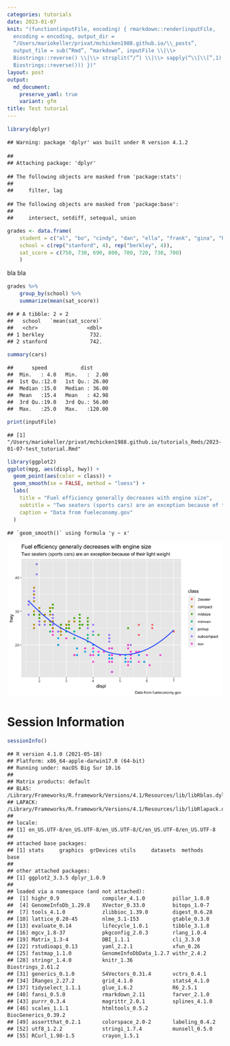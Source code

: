 ```yaml
---
categories: tutorials
date: 2023-01-07
knit: "(function(inputFile, encoding) { rmarkdown::render(inputFile,
  encoding = encoding, output_dir =
  “/Users/mariokeller/privat/mchicken1988.github.io/\\_posts”,
  output_file = sub(“Rmd”, “markdown”, inputFile \\|\\>
  Biostrings::reverse() \\|\\> strsplit(“/”) \\|\\> sapply(“\\[\\[”,1) \\|\\>
  Biostrings::reverse())) })"
layout: post
output:
  md_document:
    preserve_yaml: true
    variant: gfm
title: Test tutorial
---
```


``` r
library(dplyr)
```

    ## Warning: package 'dplyr' was built under R version 4.1.2

    ## 
    ## Attaching package: 'dplyr'

    ## The following objects are masked from 'package:stats':
    ## 
    ##     filter, lag

    ## The following objects are masked from 'package:base':
    ## 
    ##     intersect, setdiff, setequal, union

``` r
grades <- data.frame(
    student = c("al", "bo", "cindy", "dan", "ella", "frank", "gina", "henry"), 
    school = c(rep("stanford", 4), rep("berkley", 4)),
    sat_score = c(750, 730, 690, 800, 780, 720, 730, 700)
    )
```

bla bla

``` r
grades %>%
    group_by(school) %>%
    summarize(mean(sat_score))
```

    ## # A tibble: 2 × 2
    ##   school   `mean(sat_score)`
    ##   <chr>                <dbl>
    ## 1 berkley               732.
    ## 2 stanford              742.

``` r
summary(cars)
```

    ##      speed           dist       
    ##  Min.   : 4.0   Min.   :  2.00  
    ##  1st Qu.:12.0   1st Qu.: 26.00  
    ##  Median :15.0   Median : 36.00  
    ##  Mean   :15.4   Mean   : 42.98  
    ##  3rd Qu.:19.0   3rd Qu.: 56.00  
    ##  Max.   :25.0   Max.   :120.00

``` r
print(inputFile)
```

    ## [1] "/Users/mariokeller/privat/mchicken1988.github.io/tutorials_Rmds/2023-01-07-test_tutorial.Rmd"

``` r
library(ggplot2)
ggplot(mpg, aes(displ, hwy)) +
  geom_point(aes(color = class)) +
  geom_smooth(se = FALSE, method = "loess") +
  labs(
    title = "Fuel efficiency generally decreases with engine size",
    subtitle = "Two seaters (sports cars) are an exception because of their light weight",
    caption = "Data from fueleconomy.gov"
  )
```

    ## `geom_smooth()` using formula 'y ~ x'

![](/tutorials_figures/2023-01-07-test_tutorial.Rmd/unnamed-chunk-5-1.png)<!-- -->

# Session Information

``` r
sessionInfo()
```

    ## R version 4.1.0 (2021-05-18)
    ## Platform: x86_64-apple-darwin17.0 (64-bit)
    ## Running under: macOS Big Sur 10.16
    ## 
    ## Matrix products: default
    ## BLAS:   /Library/Frameworks/R.framework/Versions/4.1/Resources/lib/libRblas.dylib
    ## LAPACK: /Library/Frameworks/R.framework/Versions/4.1/Resources/lib/libRlapack.dylib
    ## 
    ## locale:
    ## [1] en_US.UTF-8/en_US.UTF-8/en_US.UTF-8/C/en_US.UTF-8/en_US.UTF-8
    ## 
    ## attached base packages:
    ## [1] stats     graphics  grDevices utils     datasets  methods   base     
    ## 
    ## other attached packages:
    ## [1] ggplot2_3.3.5 dplyr_1.0.9  
    ## 
    ## loaded via a namespace (and not attached):
    ##  [1] highr_0.9              compiler_4.1.0         pillar_1.8.0          
    ##  [4] GenomeInfoDb_1.29.8    XVector_0.33.0         bitops_1.0-7          
    ##  [7] tools_4.1.0            zlibbioc_1.39.0        digest_0.6.28         
    ## [10] lattice_0.20-45        nlme_3.1-153           gtable_0.3.0          
    ## [13] evaluate_0.14          lifecycle_1.0.1        tibble_3.1.8          
    ## [16] mgcv_1.8-37            pkgconfig_2.0.3        rlang_1.0.4           
    ## [19] Matrix_1.3-4           DBI_1.1.1              cli_3.3.0             
    ## [22] rstudioapi_0.13        yaml_2.2.1             xfun_0.26             
    ## [25] fastmap_1.1.0          GenomeInfoDbData_1.2.7 withr_2.4.2           
    ## [28] stringr_1.4.0          knitr_1.36             Biostrings_2.61.2     
    ## [31] generics_0.1.0         S4Vectors_0.31.4       vctrs_0.4.1           
    ## [34] IRanges_2.27.2         grid_4.1.0             stats4_4.1.0          
    ## [37] tidyselect_1.1.1       glue_1.6.2             R6_2.5.1              
    ## [40] fansi_0.5.0            rmarkdown_2.11         farver_2.1.0          
    ## [43] purrr_0.3.4            magrittr_2.0.1         splines_4.1.0         
    ## [46] scales_1.1.1           htmltools_0.5.2        BiocGenerics_0.39.2   
    ## [49] assertthat_0.2.1       colorspace_2.0-2       labeling_0.4.2        
    ## [52] utf8_1.2.2             stringi_1.7.4          munsell_0.5.0         
    ## [55] RCurl_1.98-1.5         crayon_1.5.1
